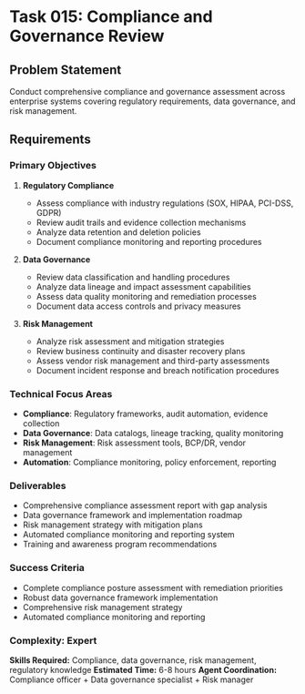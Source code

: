 # Task 015: Compliance and Governance Review

## Problem Statement
Conduct comprehensive compliance and governance assessment across enterprise systems covering regulatory requirements, data governance, and risk management.

## Requirements

### Primary Objectives
1. **Regulatory Compliance**
   - Assess compliance with industry regulations (SOX, HIPAA, PCI-DSS, GDPR)
   - Review audit trails and evidence collection mechanisms
   - Analyze data retention and deletion policies
   - Document compliance monitoring and reporting procedures

2. **Data Governance**
   - Review data classification and handling procedures
   - Analyze data lineage and impact assessment capabilities
   - Assess data quality monitoring and remediation processes
   - Document data access controls and privacy measures

3. **Risk Management**
   - Analyze risk assessment and mitigation strategies
   - Review business continuity and disaster recovery plans
   - Assess vendor risk management and third-party assessments
   - Document incident response and breach notification procedures

### Technical Focus Areas
- **Compliance**: Regulatory frameworks, audit automation, evidence collection
- **Data Governance**: Data catalogs, lineage tracking, quality monitoring
- **Risk Management**: Risk assessment tools, BCP/DR, vendor management
- **Automation**: Compliance monitoring, policy enforcement, reporting

### Deliverables
- Comprehensive compliance assessment report with gap analysis
- Data governance framework and implementation roadmap
- Risk management strategy with mitigation plans
- Automated compliance monitoring and reporting system
- Training and awareness program recommendations

### Success Criteria
- Complete compliance posture assessment with remediation priorities
- Robust data governance framework implementation
- Comprehensive risk management strategy
- Automated compliance monitoring and reporting

### Complexity: Expert
**Skills Required:** Compliance, data governance, risk management, regulatory knowledge
**Estimated Time:** 6-8 hours
**Agent Coordination:** Compliance officer + Data governance specialist + Risk manager
